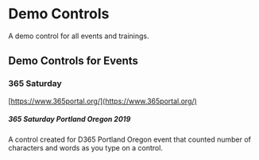 # Demo Controls
A demo control for all events and trainings.

## Demo Controls for Events

### 365 Saturday

[https://www.365portal.org/](https://www.365portal.org/)

##### 365 Saturday Portland Oregon 2019

A control created for D365 Portland Oregon event that counted number of characters and words as you type on a control.
